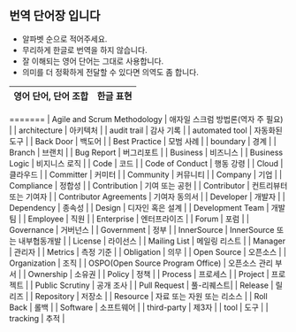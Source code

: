 ## 번역 단어장 입니다

* 알파벳 순으로 적어주세요.
* 무리하게 한글로 번역을 하지 않습니다.
* 잘 이해되는 영어 단어는 그대로 사용합니다.
* 의미를 더 정확하게 전달할 수 있다면 의역도 좀 합니다.

| 영어 단어, 단어 조합  | 한글 표현 |
|--|--|
=======
| Agile and Scrum Methodology | 애자일 스크럼 방법론(역자 주 필요) |
| architecture | 아키텍처 |
| audit trail | 감사 기록 |
| automated tool | 자동화된 도구 |
| Back Door | 백도어 |
| Best Practice | 모범 사례 |
| boundary | 경계 |
| Branch | 브랜치 |
| Bug Report | 버그리포트 |
| Business | 비즈니스 |
| Business Logic | 비지니스 로직 |
| Code | 코드 |
| Code of Conduct | 행동 강령 |
| Cloud | 클라우드 |
| Committer | 커미터 |
| Community | 커뮤니티 |
| Company | 기업 |
| Compliance | 정합성 |
| Contribution | 기여 또는 공헌 |
| Contributor | 컨트리뷰터 또는 기여자 |
| Contributor Agreements | 기여자 동의서 |
| Developer | 개발자 |
| Dependency | 종속성 |
| Design | 디자인 혹은 설계 |
| Development Team | 개발팀 |
| Employee | 직원 |
| Enterprise  | 엔터프라이즈 |
| Forum | 포럼 |
| Governance | 거버넌스 |
| Government | 정부 |
| InnerSource | InnerSource 또는 내부협동개발 |
| License | 라이선스 |
| Mailing List | 메일링 리스트 |
| Manager | 관리자 |
| Metrics | 측정 기준 |
| Obligation | 의무 |
| Open Source | 오픈소스 |
| Organization | 조직 |
| OSPO(Open Source Program Office) | 오픈소스 관리 부서 |
| Ownership | 소유권 |
| Policy | 정책 |
| Process | 프로세스 |
| Project | 프로젝트 |
| Public Scrutiny | 공개 조사 |
| Pull Request | 풀-리퀘스트|
| Release | 릴리즈 |
| Repository | 저장소 |
| Resource | 자료 또는 자원 또는 리소스 |
| Roll Back | 롤백 |
| Software | 소프트웨어 |
| third-party | 제3자 |
| tool | 도구 |
| tracking | 추적 |
